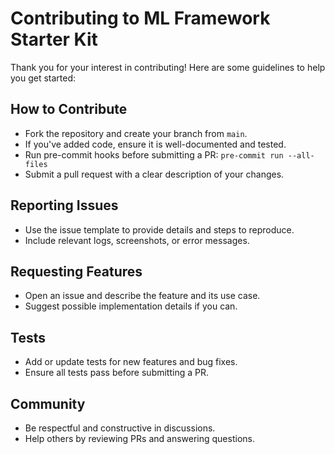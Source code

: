 # Contributing to ML Framework Starter Kit

Thank you for your interest in contributing!
Here are some guidelines to help you get started:

## How to Contribute

- Fork the repository and create your branch from `main`.
- If you've added code, ensure it is well-documented and tested.
- Run pre-commit hooks before submitting a PR: `pre-commit run --all-files`
- Submit a pull request with a clear description of your changes.

## Reporting Issues

- Use the issue template to provide details and steps to reproduce.
- Include relevant logs, screenshots, or error messages.

## Requesting Features

- Open an issue and describe the feature and its use case.
- Suggest possible implementation details if you can.

## Tests

- Add or update tests for new features and bug fixes.
- Ensure all tests pass before submitting a PR.

## Community

- Be respectful and constructive in discussions.
- Help others by reviewing PRs and answering questions.
